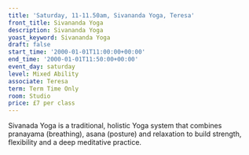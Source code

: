 ```yaml
---
title: 'Saturday, 11-11.50am, Sivananda Yoga, Teresa'
front_title: Sivananda Yoga
description: Sivananda Yoga
yoast_keyword: Sivananda Yoga
draft: false
start_time: '2000-01-01T11:00:00+00:00'
end_time: '2000-01-01T11:50:00+00:00'
event_day: saturday
level: Mixed Ability
associate: Teresa
term: Term Time Only
room: Studio
price: £7 per class
---
```

Sivanada Yoga is a traditional, holistic Yoga system that combines pranayama (breathing), asana (posture) and relaxation to build strength, flexibility and a deep meditative practice.
